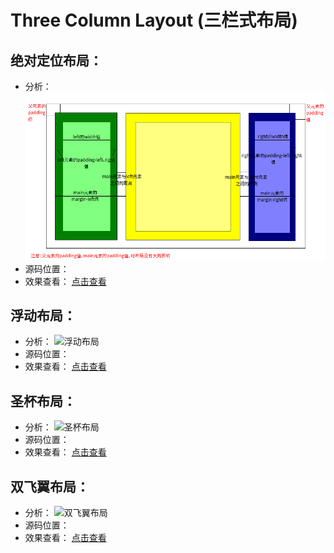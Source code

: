Three Column Layout (三栏式布局)
==============================

## 绝对定位布局：
* 分析：
![绝对定位布局](https://github.com/fishnon/css-layout-demo/raw/master/layout01-three-column-layout/img/implement-01.png)
* 源码位置：
[]()
* 效果查看：
[点击查看]()

## 浮动布局：
* 分析：
![浮动布局]()
* 源码位置：
[]()
* 效果查看：
[点击查看]()

## 圣杯布局：
* 分析：
![圣杯布局]()
* 源码位置：
[]()
* 效果查看：
[点击查看]()

## 双飞翼布局：
* 分析：
![双飞翼布局]()
* 源码位置：
[]()
* 效果查看：
[点击查看]()
